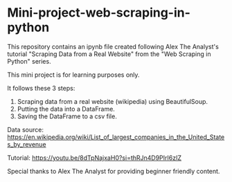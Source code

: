 # Mini-project-web-scraping-in-python

This repository contains an ipynb file created following Alex The Analyst's tutorial "Scraping Data from a Real Website" from the "Web Scraping in Python" series.

This mini project is for learning purposes only.

It follows these 3 steps:

1. Scraping data from a real website (wikipedia) using BeautifulSoup.
2. Putting the data into a DataFrame.
3. Saving the DataFrame to a csv file.

Data source: https://en.wikipedia.org/wiki/List_of_largest_companies_in_the_United_States_by_revenue

Tutorial: https://youtu.be/8dTpNajxaH0?si=thRJn4D9PIrI6zIZ

Special thanks to Alex The Analyst for providing beginner friendly content.
